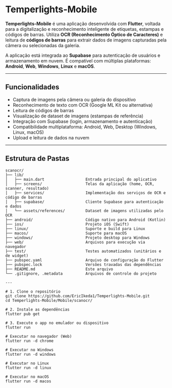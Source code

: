 # Temperlights-Mobile

**Temperlights-Mobile** é uma aplicação desenvolvida com **Flutter**, voltada para a digitalização e reconhecimento inteligente de etiquetas, estampas e códigos de barras. Utiliza **OCR (Reconhecimento Óptico de Caracteres)** e leitura de **códigos de barras** para extrair dados de imagens capturadas pela câmera ou selecionadas da galeria.

A aplicação está integrada ao **Supabase** para autenticação de usuários e armazenamento em nuvem. É compatível com múltiplas plataformas: **Android**, **Web**, **Windows**, **Linux** e **macOS**.

---

## Funcionalidades

- Captura de imagens pela câmera ou galeria do dispositivo
- Reconhecimento de texto com OCR (Google ML Kit ou alternativa)
- Leitura de códigos de barras
- Visualização de dataset de imagens (estampas de referência)
- Integração com Supabase (login, armazenamento e autenticação)
- Compatibilidade multiplataforma: Android, Web, Desktop (Windows, Linux, macOS)
- Upload e leitura de dados na nuvem

---

## Estrutura de Pastas

```text
scanocr/
├── lib/
│   ├── main.dart                  Entrada principal do aplicativo
│   ├── screens/                   Telas da aplicação (home, OCR, scanner, resultado)
│   ├── services/                  Implementação dos serviços de OCR e código de barras
│   ├── supabase/                  Cliente Supabase para autenticação e dados
│   └── assets/references/         Dataset de imagens utilizadas pelo OCR
├── android/                       Código nativo para Android (Kotlin)
├── ios/                           Projeto iOS (Swift)
├── linux/                         Suporte e build para Linux
├── macos/                         Suporte para macOS
├── windows/                       Projeto desktop para Windows
├── web/                           Arquivos para execução via navegador
├── test/                          Testes automatizados (unitários e de widget)
├── pubspec.yaml                   Arquivo de configuração do Flutter
├── pubspec.lock                   Versões travadas das dependências
├── README.md                      Este arquivo
└── .gitignore, .metadata          Arquivos de controle do projeto

---

# 1. Clone o repositório
git clone https://github.com/EricIkeda1/Temperlights-Mobile.git
cd Temperlights-Mobile/Mobile/scanocr/

# 2. Instale as dependências
flutter pub get

# 3. Execute o app no emulador ou dispositivo
flutter run

# Executar no navegador (Web)
flutter run -d chrome

# Executar no Windows
flutter run -d windows

# Executar no Linux
flutter run -d linux

# Executar no macOS
flutter run -d macos
